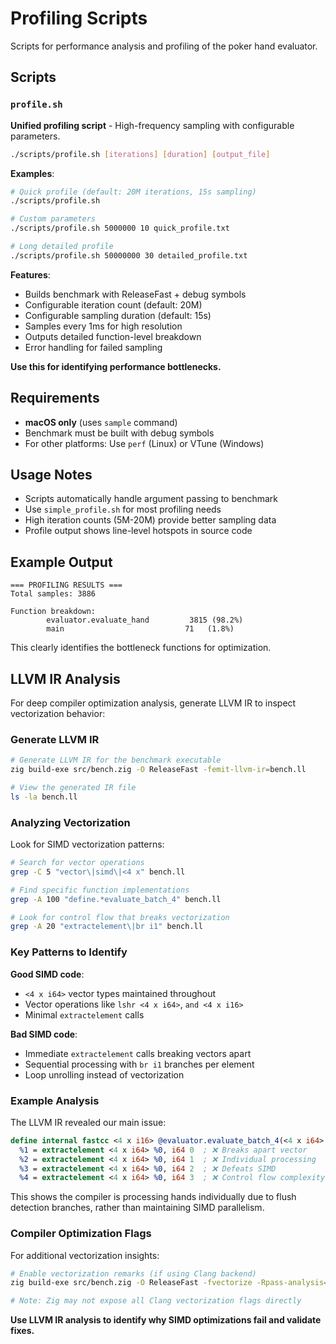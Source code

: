 # Profiling Scripts

Scripts for performance analysis and profiling of the poker hand evaluator.

## Scripts

### `profile.sh`
**Unified profiling script** - High-frequency sampling with configurable parameters.

```bash
./scripts/profile.sh [iterations] [duration] [output_file]
```

**Examples**:
```bash
# Quick profile (default: 20M iterations, 15s sampling)
./scripts/profile.sh

# Custom parameters
./scripts/profile.sh 5000000 10 quick_profile.txt

# Long detailed profile
./scripts/profile.sh 50000000 30 detailed_profile.txt
```

**Features**:
- Builds benchmark with ReleaseFast + debug symbols
- Configurable iteration count (default: 20M)
- Configurable sampling duration (default: 15s)
- Samples every 1ms for high resolution
- Outputs detailed function-level breakdown
- Error handling for failed sampling

**Use this for identifying performance bottlenecks.**


## Requirements

- **macOS only** (uses `sample` command)
- Benchmark must be built with debug symbols
- For other platforms: Use `perf` (Linux) or VTune (Windows)

## Usage Notes

- Scripts automatically handle argument passing to benchmark
- Use `simple_profile.sh` for most profiling needs
- High iteration counts (5M-20M) provide better sampling data
- Profile output shows line-level hotspots in source code

## Example Output

```
=== PROFILING RESULTS ===
Total samples: 3886

Function breakdown:
        evaluator.evaluate_hand         3815 (98.2%)
        main                           71   (1.8%)
```

This clearly identifies the bottleneck functions for optimization.

## LLVM IR Analysis

For deep compiler optimization analysis, generate LLVM IR to inspect vectorization behavior:

### Generate LLVM IR

```bash
# Generate LLVM IR for the benchmark executable
zig build-exe src/bench.zig -O ReleaseFast -femit-llvm-ir=bench.ll

# View the generated IR file
ls -la bench.ll
```

### Analyzing Vectorization

Look for SIMD vectorization patterns:

```bash
# Search for vector operations
grep -C 5 "vector\|simd\|<4 x" bench.ll

# Find specific function implementations
grep -A 100 "define.*evaluate_batch_4" bench.ll

# Look for control flow that breaks vectorization
grep -A 20 "extractelement\|br i1" bench.ll
```

### Key Patterns to Identify

**Good SIMD code**:
- `<4 x i64>` vector types maintained throughout
- Vector operations like `lshr <4 x i64>`, `and <4 x i16>`
- Minimal `extractelement` calls

**Bad SIMD code**:
- Immediate `extractelement` calls breaking vectors apart
- Sequential processing with `br i1` branches per element
- Loop unrolling instead of vectorization

### Example Analysis

The LLVM IR revealed our main issue:
```llvm
define internal fastcc <4 x i16> @evaluator.evaluate_batch_4(<4 x i64> %0) {
  %1 = extractelement <4 x i64> %0, i64 0  ; ❌ Breaks apart vector
  %2 = extractelement <4 x i64> %0, i64 1  ; ❌ Individual processing
  %3 = extractelement <4 x i64> %0, i64 2  ; ❌ Defeats SIMD
  %4 = extractelement <4 x i64> %0, i64 3  ; ❌ Control flow complexity
```

This shows the compiler is processing hands individually due to flush detection branches, rather than maintaining SIMD parallelism.

### Compiler Optimization Flags

For additional vectorization insights:

```bash
# Enable vectorization remarks (if using Clang backend)
zig build-exe src/bench.zig -O ReleaseFast -fvectorize -Rpass-analysis=loop-vectorize

# Note: Zig may not expose all Clang vectorization flags directly
```

**Use LLVM IR analysis to identify why SIMD optimizations fail and validate fixes.**
